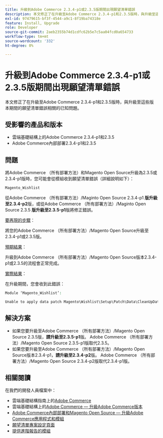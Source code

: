 ```yaml
---
title: 升級到Adobe Commerce 2.3.4-p1或2.3.5版期間出現願望清單錯誤
description: 本文修正了在升級至Adobe Commerce 2.3.4-p1和2.3.5版時，與升級至這些版本期間的願望清單錯誤相關的已知問題。
exl-id: 97479615-bf3f-4544-a9c1-8f19ba74318e
feature: Install, Upgrade
role: Developer
source-git-commit: 2aeb2355b74d1cdfc62b5e7c5aa04fcd0a654733
workflow-type: tm+mt
source-wordcount: '332'
ht-degree: 0%

---
```


# 升級到Adobe Commerce 2.3.4-p1或2.3.5版期間出現願望清單錯誤

本文修正了在升級至Adobe Commerce 2.3.4-p1和2.3.5版時，與升級至這些版本期間的願望清單錯誤相關的已知問題。

## 受影響的產品和版本

* 雲端基礎結構上的Adobe Commerce 2.3.4-p1和2.3.5
* Adobe Commerce內部部署2.3.4-p1和2.3.5

## 問題

將Adobe Commerce （所有部署方法）和Magento Open Source升級為2.3.5或2.3.4-p1版時，您可能會從模組收到願望清單錯誤（詳細說明如下）：

```php
Magento_Wishlist
```

從Adobe Commerce （所有部署方法）/Maginto Open Source 2.3.4-p1 **版升級至2.3.4-p2**&#x200B;版，或從Adobe Commerce （所有部署方法）/Maginto Open Source 2.3.5 **版升級至2.3.5-p1**&#x200B;版將修正錯誤。

<u>要再現的步驟</u>：

將您的Adobe Commerce （所有部署方法）/Magento Open Source升級至2.3.4-p1或2.3.5版。

<u>預期結果</u>：

升級到Adobe Commerce （所有部署方法）/Magento Open Source版本2.3.4-p1或2.3.5的流程會正常完成。

<u>實際結果</u>：

在升級期間，您會收到此錯誤：

```php
Module ‘Magento_Wishlist’:

Unable to apply data patch Magento\Wishlist\Setup\Patch\Data\CleanUpData for module Magento_Wishlist. Original exception message: Unable to unserialize value. Error: Syntax error
```

## 解決方案

* 如果您要升級至Adobe Commerce （所有部署方法）/Magento Open Source 2.3.5版，**請升級至2.3.5-p1**&#x200B;版。 Adobe Commerce （所有部署方法）/Magento Open Source 2.3.5-p1版取代2.3.5。
* 如果您要升級至Adobe Commerce （所有部署方法）/Magento Open Source版本2.3.4-p1，**請升級至2.3.4-p2**&#x200B;版。 Adobe Commerce （所有部署方法）/Magento Open Source 2.3.4-p2版取代2.3.4-p1版。

## 相關閱讀

在我們的開發人員檔案中：

* 雲端基礎結構指南上的[Adobe Commerce](https://experienceleague.adobe.com/zh-hant/docs/commerce-cloud-service/user-guide/overview)
* 雲端基礎結構上的[Adobe Commerce — 升級Adobe Commerce版本](https://experienceleague.adobe.com/zh-hant/docs/commerce-cloud-service/user-guide/develop/upgrade/commerce-version)
* [Adobe Commerce內部部署和Magento Open Source — 升級Adobe Commerce應用程式和模組](https://experienceleague.adobe.com/zh-hant/docs/commerce-operations/upgrade-guide/overview)
* [願望清單專案設定頁面](https://developer.adobe.com/commerce/frontend-core/guide/layouts/product-layouts/#wishlist-item-configure-page)
* [提供進階報告的模組](https://developer.adobe.com/commerce/php/development/advanced-reporting/modules/)

